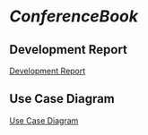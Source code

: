 # *ConferenceBook*

## Development Report

[Development Report](https://github.com/FEUP-ESOF-2020-21/open-cx-t3g3-404datanotfound/blob/main/docs/DevelopmentRecord.md)

## Use Case Diagram

[Use Case Diagram](https://github.com/FEUP-ESOF-2020-21/open-cx-t3g3-404datanotfound/blob/main/docs/use_case_diagram.png)
